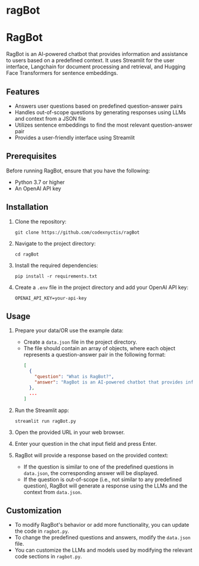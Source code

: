 # ragBot
# RagBot

RagBot is an AI-powered chatbot that provides information and assistance to users based on a predefined context. It uses Streamlit for the user interface, Langchain for document processing and retrieval, and Hugging Face Transformers for sentence embeddings.

## Features

- Answers user questions based on predefined question-answer pairs
- Handles out-of-scope questions by generating responses using LLMs and context from a JSON file
- Utilizes sentence embeddings to find the most relevant question-answer pair
- Provides a user-friendly interface using Streamlit

## Prerequisites

Before running RagBot, ensure that you have the following:

- Python 3.7 or higher
- An OpenAI API key

## Installation

1. Clone the repository:

   ```
   git clone https://github.com/codexnyctis/ragBot
   ```

2. Navigate to the project directory:

   ```
   cd ragBot
   ```

3. Install the required dependencies:

   ```
   pip install -r requirements.txt
   ```

4. Create a `.env` file in the project directory and add your OpenAI API key:

   ```
   OPENAI_API_KEY=your-api-key
   ```

## Usage

1. Prepare your data/OR use the example data:
   - Create a `data.json` file in the project directory.
   - The file should contain an array of objects, where each object represents a question-answer pair in the following format:
     ```json
     [
       {
         "question": "What is RagBot?",
         "answer": "RagBot is an AI-powered chatbot that provides information and assistance based on predefined context."
       },
       ...
     ]
     ```

2. Run the Streamlit app:

   ```
   streamlit run ragBot.py
   ```

3. Open the provided URL in your web browser.

4. Enter your question in the chat input field and press Enter.

5. RagBot will provide a response based on the provided context:
   - If the question is similar to one of the predefined questions in `data.json`, the corresponding answer will be displayed.
   - If the question is out-of-scope (i.e., not similar to any predefined question), RagBot will generate a response using the LLMs and the context from `data.json`.

## Customization

- To modify RagBot's behavior or add more functionality, you can update the code in `ragbot.py`.
- To change the predefined questions and answers, modify the `data.json` file.
- You can customize the LLMs and models used by modifying the relevant code sections in `ragbot.py`.

